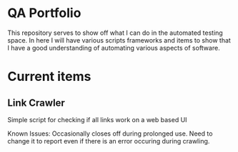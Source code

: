 # QA Portfolio
This repository serves to show off what I can do in the automated testing space. In here I will have various scripts frameworks and items to show that I have a good understanding of automating various aspects of software.

# Current items

## Link Crawler

Simple script for checking if all links work on a web based UI

Known Issues:
Occasionally closes off during prolonged use. Need to change it to report even if there is an error occuring during crawling.
